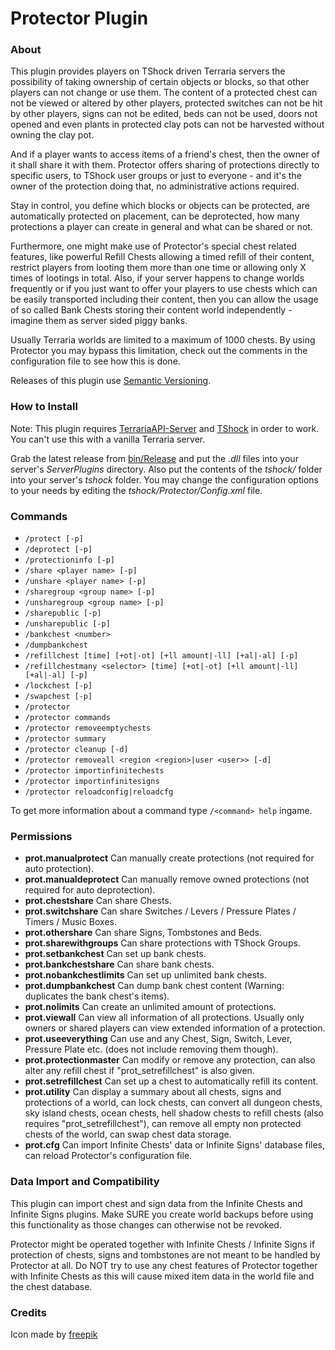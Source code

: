 Protector Plugin
================================
 
### About

This plugin provides players on TShock driven Terraria servers the possibility of taking ownership of certain objects or blocks, so that other players can not change or use them.
The content of a protected chest can not be viewed or altered by other players, protected switches can not be hit by other players, signs can not be edited, beds can not be used, doors not opened and even plants in protected clay pots can not be harvested without owning the clay pot.

And if a player wants to access items of a friend's chest, then the owner of it shall share it with them. Protector offers sharing of protections directly to specific users, to TShock user groups or just to everyone - and it's the owner of the protection doing that, no administrative actions required.

Stay in control, you define which blocks or objects can be protected, are automatically protected on placement, can be deprotected, how many protections a player can create in general and what can be shared or not.

Furthermore, one might make use of Protector's special chest related features, like powerful Refill Chests allowing a timed refill of their content, restrict players from looting them more than one time or allowing only X times of lootings in total. 
Also, if your server happens to change worlds frequently or if you just want to offer your players to use chests which can be easily transported including their content, then you can allow the usage of so called Bank Chests storing their content world independently - imagine them as server sided piggy banks.

Usually Terraria worlds are limited to a maximum of 1000 chests. By using Protector you may bypass this limitation, check out the comments in the configuration file to see how this is done.

Releases of this plugin use [Semantic Versioning](http://semver.org/).

### How to Install

Note: This plugin requires [TerrariaAPI-Server](https://github.com/NyxStudios/TerrariaAPI-Server) and [TShock](https://github.com/NyxStudios/TShock) in order to work. You can't use this with a vanilla Terraria server.

Grab the latest release from [bin/Release](https://github.com/CoderCow/Protector-Plugin/tree/master/bin/Release) and put the _.dll_ files into your server's _ServerPlugins_ directory. Also put the contents of the _tshock/_ folder into your server's _tshock_ folder. You may change the configuration options to your needs by editing the _tshock/Protector/Config.xml_ file.

### Commands

* `/protect [-p]`
* `/deprotect [-p]`
* `/protectioninfo [-p]`
* `/share <player name> [-p]`
* `/unshare <player name> [-p]`
* `/sharegroup <group name> [-p]`
* `/unsharegroup <group name> [-p]`
* `/sharepublic [-p]`
* `/unsharepublic [-p]`
* `/bankchest <number>`
* `/dumpbankchest`
* `/refillchest [time] [+ot|-ot] [+ll amount|-ll] [+al|-al] [-p]`
* `/refillchestmany <selector> [time] [+ot|-ot] [+ll amount|-ll] [+al|-al] [-p]`
* `/lockchest [-p]`
* `/swapchest [-p]`
* `/protector`
* `/protector commands`
* `/protector removeemptychests`
* `/protector summary`
* `/protector cleanup [-d]`
* `/protector removeall <region <region>|user <user>> [-d]`
* `/protector importinfinitechests`
* `/protector importinfinitesigns`
* `/protector reloadconfig|reloadcfg`

To get more information about a command type `/<command> help` ingame.

### Permissions

* **prot.manualprotect**
  Can manually create protections (not required for auto protection).
* **prot.manualdeprotect**
  Can manually remove owned protections (not required for auto deprotection).
* **prot.chestshare**
  Can share Chests.
* **prot.switchshare**
  Can share Switches / Levers / Pressure Plates / Timers / Music Boxes.
* **prot.othershare**
  Can share Signs, Tombstones and Beds.
* **prot.sharewithgroups**
  Can share protections with TShock Groups.
* **prot.setbankchest**
  Can set up bank chests.
* **prot.bankchestshare**
  Can share bank chests.
* **prot.nobankchestlimits**
  Can set up unlimited bank chests.
* **prot.dumpbankchest**
  Can dump bank chest content (Warning: duplicates the bank chest's items).
* **prot.nolimits**
  Can create an unlimited amount of protections.
* **prot.viewall**
  Can view all information of all protections. Usually only owners or shared
  players can view extended information of a protection.
* **prot.useeverything**
  Can use and any Chest, Sign, Switch, Lever, Pressure Plate etc. (does 
  not include removing them though).
* **prot.protectionmaster**
  Can modify or remove any protection, can also alter any refill chest if 
  "prot_setrefillchest" is also given.
* **prot.setrefillchest**
  Can set up a chest to automatically refill its content.
* **prot.utility**
  Can display a summary about all chests, signs and protections of a world, can 
  lock chests, can convert all dungeon chests, sky island chests, ocean chests, 
  hell shadow chests to refill chests (also requires "prot_setrefillchest"), can 
  remove all empty non protected chests of the world, can swap chest data storage.
* **prot.cfg**
  Can import Infinite Chests' data or Infinite Signs' database files, can 
  reload Protector's configuration file.

### Data Import and Compatibility

This plugin can import chest and sign data from the Infinite Chests and Infinite
Signs plugins. Make SURE you create world backups before using this functionality
as those changes can otherwise not be revoked.

Protector might be operated together with Infinite Chests / Infinite Signs if 
protection of chests, signs and tombstones are not meant to be handled by Protector 
at all. 
Do NOT try to use any chest features of Protector together with Infinite Chests 
as this will cause mixed item data in the world file and the chest database.

### Credits

Icon made by [freepik](http://www.freepik.com/)